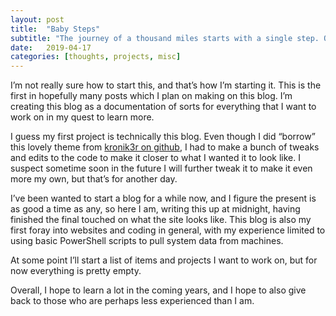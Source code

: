 ```yaml
---
layout: post
title:  "Baby Steps"
subtitle: "The journey of a thousand miles starts with a single step. Or so I've been told."
date:   2019-04-17
categories: [thoughts, projects, misc] 
---
```

I’m not really sure how to start this, and that’s how I’m starting it. This is the first in hopefully many posts which I plan on making on this blog. I’m creating this blog as a documentation of sorts for everything that I want to work on in my quest to learn more. 

I guess my first project is technically this blog. Even though I did “borrow” this lovely theme from [kronik3r on github], I had to make a bunch of tweaks and edits to the code to make it closer to what I wanted it to look like. I suspect sometime soon in the future I will further tweak it to make it even more my own, but that’s for another day. 

I’ve been wanted to start a blog for a while now, and I figure the present is as good a time as any, so here I am, writing this up at midnight, having finished the final touched on what the site looks like. This blog is also my first foray into websites and coding in general, with my experience limited to using basic PowerShell scripts to pull system data from machines. 

At some point I’ll start a list of items and projects I want to work on, but for now everything is pretty empty. 

Overall, I hope to learn a lot in the coming years, and I hope to also give back to those who are perhaps less experienced than I am. 

[kronik3r on github]:	https://github.com/kronik3r/daktilo 